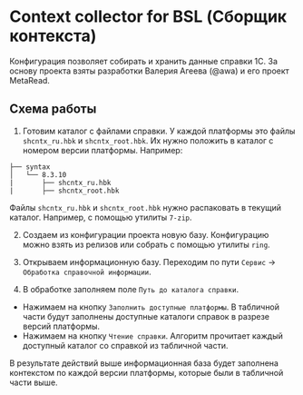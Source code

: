 # Context collector for BSL (Сборщик контекста)

Конфигурация позволяет собирать и хранить данные справки 1С. За основу проекта взяты разработки Валерия Агеева (@awa) и его проект MetaRead.

## Схема работы

1. Готовим каталог с файлами справки. У каждой платформы это файлы `shcntx_ru.hbk` и `shcntx_root.hbk`. Их нужно положить в каталог с номером версии платформы. Например:

  ```
  ├── syntax
  │   └── 8.3.10
  |       ├── shcntx_ru.hbk
  |       ├── shcntx_root.hbk
  ```
  Файлы `shcntx_ru.hbk` и `shcntx_root.hbk` нужно распаковать в текущий каталог. Например, с помощью утилиты `7-zip`.
  
2. Создаем из конфигурации проекта новую базу. Конфигурацию можно взять из релизов или собрать с помощью утилиты `ring`.

3. Открываем информационную базу. Переходим по пути `Сервис` -> `Обработка справочной информации`.

4. В обработке заполняем поле `Путь до каталога справки`.
  * Нажимаем на кнопку `Заполнить доступные платформы`. В табличной части будут заполнены доступные каталоги справок в разрезе версий платформы.
  * Нажимаем на кнопку `Чтение справки`. Алгоритм прочитает каждый доступный каталог со справкой из табличной части.
  
В результате действий выше информационная база будет заполнена контекстом по каждой версии платформы, которые были в табличной части выше.
